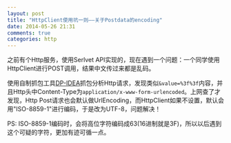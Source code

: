 ```yaml
---
layout: post
title: "HttpClient使用坑一则——关于Postdata的encoding"
date: 2014-05-26 21:31
comments: true
categories: http
---
```

之前有个Http服务，使用Serlvet API实现的，现在遇到一个问题：一个同学使用HttpClient进行POST调用，结果中文传过来都是乱码。

<!--more-->

使用自制抓包工具[DP-IDEA](https://github.com/code4craft/dp-idea)抓包分析Http请求，发现类似`&value=%3f%3f`内容，并且Http头中Content-Type为`application/x-www-form-urlencoded`。上网查了才发现，Http Post请求也会默认做UrlEncoding，而HttpClient如果不设置，默认会用"ISO-8859-1"进行编码，于是改为UTF-8，问题解决！

PS: ISO-8859-1编码时，会将高位字符编码成63(16进制就是3F)，所以以后遇到这个可疑的字符，更加有迹可循一点。